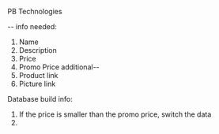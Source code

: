 PB Technologies

--
info needed:
1. Name
2. Description
3. Price
4. Promo Price
   additional--
5. Product link
6. Picture link

Database build info:
1. If the price is smaller than the promo price, switch the data
2.  
